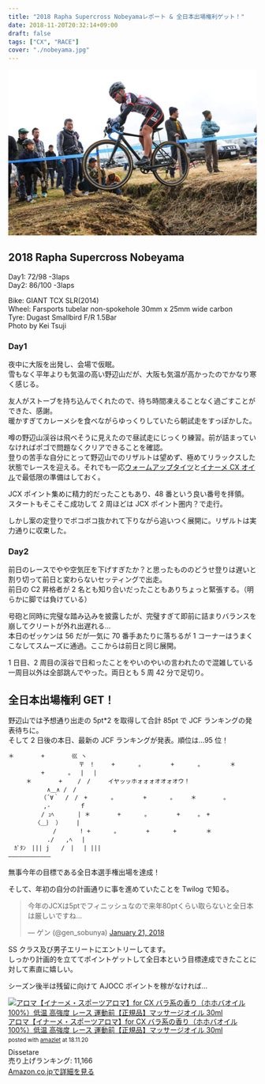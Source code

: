 ```yaml
---
title: "2018 Rapha Supercross Nobeyamaレポート & 全日本出場権利ゲット！"
date: 2018-11-20T20:32:14+09:00
draft: false
tags: ["CX", "RACE"]
cover: "./nobeyama.jpg"
---
```


![image](./nobeyama.jpg)

## 2018 Rapha Supercross Nobeyama

Day1: 72/98 -3laps  
Day2: 86/100 -3laps

Bike: GIANT TCX SLR(2014)  
Wheel: Farsports tubelar non-spokehole 30mm x 25mm wide carbon  
Tyre: Dugast Smallbird F/R 1.5Bar  
Photo by Kei Tsuji

### Day1

夜中に大阪を出発し、会場で仮眠。  
雪もなく平年よりも気温の高い野辺山だが、大阪も気温が高かったのでかなり寒く感じる。

友人がストーブを持ち込んでくれたので、待ち時間凍えることなく過ごすことができた、感謝。  
暖かすぎてカレーメシを食べながらゆっくりしていたら朝試走をすっぽかした。

噂の野辺山渓谷は飛べそうに見えたので昼試走にじっくり練習。前が詰まっていなければポゴで問題なくクリアできることを確認。  
登りの苦手な自分にとって野辺山でのリザルトは望めず、極めてリラックスした状態でレースを迎える。それでも一応[ウォームアップタイツ](https://rover.ebay.com/rover/1/711-53200-19255-0/1?ff3=4&toolid=11800&pub=5575336615&campid=5338191852&mpre=https%3A%2F%2Fwww.ebay.com%2Fitm%2F162244070914%3F_sp%3Dp2488211.m41214.l9765%26_trkparms%3Ditemid%253A162244070914)と[イナーメ CX オイル](https://amzn.to/2QSg0TY)で最低限の準備はしておく。

JCX ポイント集めに精力的だったこともあり、48 番という良い番号を拝領。  
スタートもそこそこ成功して 2 周ほどは JCX ポイント圏内？で走行。

しかし案の定登りでボコボコ抜かれて下りながら追いつく展開に。リザルトは実力通りに収束した。

### Day2

前日のレースでやや空気圧を下げすぎたか？と思ったもののどうせ登りは遅いと割り切って前日と変わらないセッティングで出走。  
前日の C2 昇格者が 2 名とも知り合いだったこともありちょっと緊張する。（明らかに脚では負けている）

号砲と同時に完璧な踏み込みを披露したが、完璧すぎて即前に詰まりバランスを崩してクリートが外れ出遅れる…  
本日のゼッケンは 56 だが一気に 70 番手あたりに落ちるが 1 コーナーはうまくこなしてスムーズに通過。ここからは前日と同じ展開。

1 日目、2 周目の渓谷で日和ったことをやいのやいの言われたので混雑している一周目以外は全部跳んでやった。両日とも 5 周 42 分で足切り。

## 全日本出場権利 GET！

野辺山では予想通り出走の 5pt\*2 を取得して合計 85pt で JCF ランキングの発表待ちに。  
そして 2 日後の本日、最新の JCF ランキングが発表。順位は…95 位！

```txt
＊　 　　　+　　 　　巛 ヽ
　　　　　　　　　　　　〒　!　　　+　　　　。　　　　　+　　　　。　　　　　＊　 　　　。
　 　　　　+　　　　。　 | 　|
　　　＊　 　　　+　　 /　/　　　イヤッッホォォォオオォオウ！
　　　　　　 ∧＿∧ /　/
　　　　　　（´∀｀　/　/　+　　　　。　　　　　+　　　　。　　　＊　 　　　。
　　　　　　,-　　　　　ｆ
　　　　　 / ｭﾍ　　　　| ＊　 　　　+　　　　。　　　　　+　　　。　+
　　　　　〈＿｝ ）　　　|
　　　　　　　 /　　　　! +　　　　。　　　　　+　　　　+　　　　　＊
　　　　　　 ./　　,ﾍ　 |
　ｶﾞﾀﾝ　||| j　　/　|　 | |||
――――――――――――
```

無事今年の目標である全日本選手権出場を達成！

そして、年初の自分の計画通りに事を進めていたことを Twilog で知る。

<blockquote class="twitter-tweet"><p lang="ja" dir="ltr">今年のJCXは5ptでフィニッシュなので来年80ptくらい取らないと全日本は厳しいですね…</p>&mdash; ゲン (@gen_sobunya) <a href="https://twitter.com/gen_sobunya/status/955040608325808129?ref_src=twsrc%5Etfw">January 21, 2018</a></blockquote> <script async src="https://platform.twitter.com/widgets.js" charset="utf-8"></script>

SS クラス及び男子エリートにエントリーしてます。  
しっかり計画的を立ててポイントゲットして全日本という目標達成できたことに対して素直に嬉しい。

シーズン後半は残留に向けて AJOCC ポイントを稼がなければ…

<div class="amazlet-box" style="margin-bottom:0px;"><div class="amazlet-image" style="float:left;margin:0px 12px 1px 0px;"><a href="http://www.amazon.co.jp/exec/obidos/ASIN/B019FM9MQ6/gensobunya-22/ref=nosim/" name="amazletlink" target="_blank"><img src="https://images-fe.ssl-images-amazon.com/images/I/418S%2BtQLvnL._SL160_.jpg" alt="アロマ【イナーメ・スポーツアロマ】for CX バラ系の香り（ホホバオイル100%）低温 高強度 レース 運動前【正規品】マッサージオイル 30ml" style="border: none;" /></a></div><div class="amazlet-info" style="line-height:120%; margin-bottom: 10px"><div class="amazlet-name" style="margin-bottom:10px;line-height:120%"><a href="http://www.amazon.co.jp/exec/obidos/ASIN/B019FM9MQ6/gensobunya-22/ref=nosim/" name="amazletlink" target="_blank">アロマ【イナーメ・スポーツアロマ】for CX バラ系の香り（ホホバオイル100%）低温 高強度 レース 運動前【正規品】マッサージオイル 30ml</a><div class="amazlet-powered-date" style="font-size:80%;margin-top:5px;line-height:120%">posted with <a href="http://www.amazlet.com/" title="amazlet" target="_blank">amazlet</a> at 18.11.20</div></div><div class="amazlet-detail">Dissetare <br />売り上げランキング: 11,166<br /></div><div class="amazlet-sub-info" style="float: left;"><div class="amazlet-link" style="margin-top: 5px"><a href="http://www.amazon.co.jp/exec/obidos/ASIN/B019FM9MQ6/gensobunya-22/ref=nosim/" name="amazletlink" target="_blank">Amazon.co.jpで詳細を見る</a></div></div></div><div class="amazlet-footer" style="clear: left"></div></div>
